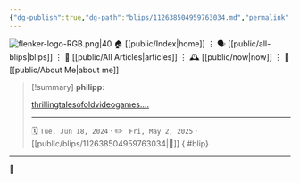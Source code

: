 ```yaml
---
{"dg-publish":true,"dg-path":"blips/112638504959763034.md","permalink":"/blips/112638504959763034/","title":"philipp on mastodon @ 2024-06-18","created":"2024-06-18T16:13:07","updated":"2025-05-02T08:50:44"}
---
```



<div class="transclusion internal-embed is-loaded"><div class="markdown-embed">




![flenker-logo-RGB.png|40](/img/user/attachments/flenker-logo-RGB.png)
🏠 [[public/Index\|home]]  ⋮ 🗣️ [[public/all-blips\|blips]] ⋮  📝 [[public/All Articles\|articles]]  ⋮ 🕰️ [[public/now\|now]] ⋮ 🪪 [[public/About Me\|about me]]


</div></div>


> [!summary] **philipp**:
>
> [thrillingtalesofoldvideogames.…](https://www.thrillingtalesofoldvideogames.com/blog/ms-pac-man-disappear-pac-mom)
> - - -
>
> 🗓️ <code>Tue, Jun 18, 2024</code>  · ✏️ <code> Fri, May 2, 2025</code>  · [[public/blips/112638504959763034\|🔗]]
{ #blip}


- - -

 👾
